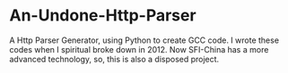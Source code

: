 An-Undone-Http-Parser
=====================

A Http Parser Generator, using Python to create GCC code. I wrote these codes when I spiritual broke down in 2012. Now SFI-China has a more advanced technology, so, this is also a disposed project.
